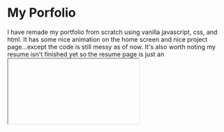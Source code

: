 # My Porfolio

I have remade my portfolio from scratch using vanilla javascript, css, and html. It has some nice animation on the home screen and nice project page...except the code is still messy as of now. It's also worth noting my resume isn't finished yet so the resume page is just an <iframe> of a google doc so it updates for me. I am working on fixing it up but will soon make it from scratch once again when I am more comfortable with React or another framework. 

## Future Ideas

*Showing an animated gif of the project when you over over it.
*Will eventually have a cool transition between pages instead of just using a lot of display: none.
*Cooler design stuff, IDK what I wanna do with it yet, but it will be cool.